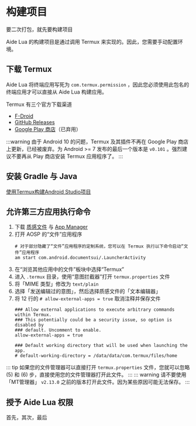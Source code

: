 # 构建项目
要二次打包，就先要构建项目

Aide Lua 的构建项目是通过调用 Termux 来实现的。因此，您需要手动配置环境。

## 下载 Termux
Aide Lua 将终端应用写死为 `com.termux.permission` ，因此您必须使用此包名的终端应用才可以直接从 Aide Lua 构建应用。

Termux 有三个官方下载渠道

* [F-Droid](https://f-droid.org/zh_Hans/packages/com.termux/)
* [GitHub Releases](https://github.com/termux/termux-app/releases)
* [Google Play 商店](https://play.google.com/store/apps/details?id=com.termux)（已弃用）

:::warning
由于 Android 10 的问题，Termux 及其插件不再在 Google Play 商店上更新，已经被废弃。为 Android >= 7 发布的最后一个版本是 `v0.101` 。强烈建议不要再从 Play 商店安装 Termux 应用程序了。
:::

## 安装 Gradle 与 Java

[使用Termux构建Android Studio项目](https://www.coolapk.com/feed/19454309?shareKey=ODEwZWY2ZDg0YjQ3NjNjZjRlNTc~&shareUid=1432137&shareFrom=com.coolapk.market_13.0.1)
## 允许第三方应用执行命令
1. 下载 [质感文件](https://www.coolapk.com/apk/me.zhanghai.android.files) 与 [App Manager](https://f-droid.org/packages/io.github.muntashirakon.AppManager/)
2. 打开 AOSP 的“文件”应用程序
    ``` sh:no-line-numbers
    # 对于部分隐藏了“文件”应用程序的定制系统，您可以在 Termux 执行以下命令启动“文件”应用程序
    am start com.android.documentsui/.LauncherActivity
    ```
3. 在“浏览其他应用中的文件”板块中选择“Termux”
4. 进入 `.termux` 目录，使用“意图拦截器”打开 `termux.properties` 文件
5. 将「MIME 类型」修改为 `text/plain` 
6. 选择「发送编辑过的意图」，然后选择质感文件的「文本编辑器」
7. 将 12 行的 `# allow-external-apps = true` 取消注释并保存文件
    ``` sh:no-line-numbers{4}
    ### Allow external applications to execute arbitrary commands within Termux.
    ### This potentially could be a security issue, so option is disabled by
    ### default. Uncomment to enable.
    allow-external-apps = true

    ### Default working directory that will be used when launching the app.
    # default-working-directory = /data/data/com.termux/files/home
    ```
::: tip
如果您的文件管理器可以直接打开 `termux.properties` 文件，您就可以忽略 (5) 和 (6) 步，直接使用您的文件管理器打开此文件。
:::
::: warning
请不要使用「MT管理器」 `v2.13.0` 之前的版本打开此文件。因为某些原因可能无法保存。
:::
## 授予 Aide Lua 权限
首先，其次，最后
